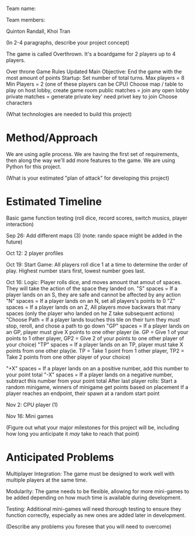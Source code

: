 Team name:

Team members:

Quinton Randall, Khoi Tran

(In 2-4 paragraphs, describe your project concept)

The game is called Overthrown. It's a boardgame for 2 players up to 4 players.

Over throne Game Rules Updated
Main Objective:
End the game with the most amount of points
Startup:
Set number of total turns.
Max players = 8
Min Players = 2 (one of these players can be CPU)
Choose map / table to play on
host lobby, create game room
public matches = join any open lobby
private matches = generate private key' need privet key to join
Choose characters

(What technologies are needed to build this project)

# Method/Approach
We are using agile process. We are having the first set of requirements, then along the way we'll add more features to
the game. We are using Python for this project.

(What is your estimated "plan of attack" for developing this project)

# Estimated Timeline
Basic game function testing (roll dice, record scores, switch musics, player interaction)

Sep 26:
Add different maps (3) (note: rando space might be added in the future)

Oct 12:
2 player profiles

Oct 19:
Start Game:
All players roll dice 1 at a time to determine the order of play.
Highest number stars first, lowest number goes last.

Oct 16:
Logic:
Player rolls dice, and moves amount that amout of spaces. They will take the action of the space they landed on.
"S" spaces = If a player lands on an S, they are safe and cannot be affected by any action
"N" spaces = If a player lands on an N, set all players's points to 0
"Z" spaces = If a player lands on an Z, All players move backwars that many spaces (only the player who landed on he Z take subsequent actions)
"Choose Path = If a player lands touches this tile on their turn they must stop, reroll, and chose a path to go down
"GP" spaces = If a player lands on an GP, player must give X points to one other player (ie. GP = Give 1 of your points to 1 other player, GP2 = Give 2 of your points to one other player of your choice)
"TP" spaces = If a player lands on an TP, player must take X points from one other play(ie. TP = Take 1 point from 1 other player, TP2 = Take 2 points from one other player of your choice)

"+X" spaces = If a player lands on an a positive number, add this number to your point total
"-X" spaces = If a player lands on a negative number, subtract this number from your point total
After last player rolls: Start a random minigame, winners of minigame get points based on placement
If a player reaches an endpoint, their spawn at a random start point


Nov 2:
CPU player (1)

Nov 16:
Mini games


(Figure out what your major milestones for this project will be, including how long you anticipate it *may* take to reach that point)

# Anticipated Problems
Multiplayer Integration: The game must be designed to work well with multiple players at 
the same time.

Modularity: The game needs to be flexible, allowing for more mini-games to be added 
depending on how much time is available during development.

Testing: Additional mini-games will need thorough testing to ensure they function correctly, 
especially as new ones are added later in development.

(Describe any problems you foresee that you will need to overcome)
